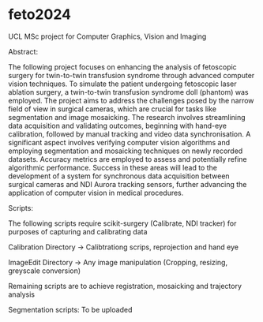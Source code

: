 # feto2024
UCL MSc project for Computer Graphics, Vision and Imaging 

Abstract:

The following project focuses on enhancing the analysis of fetoscopic surgery for twin-to-twin transfusion syndrome through advanced computer vision techniques. To simulate the patient undergoing fetoscopic laser ablation surgery, a twin-to-twin transfusion syndrome doll (phantom) was employed. The project aims to address the challenges posed by the narrow field of view in surgical cameras, which are crucial for tasks like segmentation and image mosaicking. The research involves streamlining data acquisition and validating outcomes, beginning with hand-eye calibration, followed by manual tracking and video data synchronisation. A significant aspect involves verifying computer vision algorithms and employing segmentation and mosaicking techniques on newly recorded datasets. Accuracy metrics are employed to assess and potentially refine algorithmic performance. Success in these areas will lead to the development of a system for synchronous data acquisition between surgical cameras and NDI Aurora tracking sensors, further advancing the application of computer vision in medical procedures.

Scripts:

The following scripts require scikit-surgery (Calibrate, NDI tracker) for purposes of capturing and calibrating data

Calibration Directory -> Calibtrationg scrips, reprojection and hand eye 

ImageEdit Directory -> Any image manipulation (Cropping, resizing, greyscale conversion)

Remaining scripts are to achieve registration, mosaicking and trajectory analysis

Segmentation scripts:
To be uploaded 

